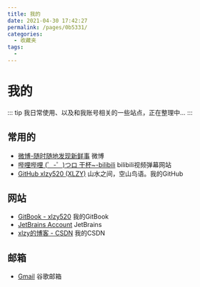 ```yaml
---
title: 我的
date: 2021-04-30 17:42:27
permalink: /pages/0b5331/
categories:
  - 收藏夹
tags:
  - 
---
```

# 我的

::: tip
我日常使用、以及和我账号相关的一些站点，正在整理中...
:::

## 常用的
- [微博-随时随地发现新鲜事](http://weibo.com/) 微博
- [哔哩哔哩 (゜-゜)つロ 干杯~-bilibili](https://www.bilibili.com/) bilibili视频弹幕网站
- [GitHub xlzy520 (XLZY)](https://github.com/xlzy520) 山水之间，空山鸟语。我的GitHub


## 网站
- [GitBook - xlzy520](https://xlzy.gitbook.io/xlzy520/) 我的GitBook
- [JetBrains Account](https://account.jetbrains.com/licenses) JetBrains
- [xlzy的博客 - CSDN](http://blog.csdn.net/qq_31201781) 我的CSDN

## 邮箱
- [Gmail](https://accounts.google.com/b/0/AddMailService) 谷歌邮箱


